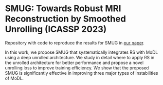 # SMUG: Towards Robust MRI Reconstruction by Smoothed Unrolling (ICASSP 2023)

Repository with code to reproduce the results for SMUG in [our paper](https://arxiv.org/abs/2303.12735).

In this work, we propose SMUG that systematically integrates RS with MoDL using a deep unrolled architecture. We study in detail where to apply RS in the unrolled architecture for better performance and propose a novel unrolling loss to improve training efficiency. We show that the proposed SMUG is significantly effective in improving three major types of instabilities of MoDL.
